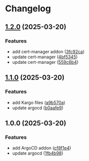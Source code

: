 # Changelog

## [1.2.0](https://github.com/mcanevet/k8s-addons/compare/v1.1.0...v1.2.0) (2025-03-20)


### Features

* add cert-manager addon ([3fc92ca](https://github.com/mcanevet/k8s-addons/commit/3fc92ca32d7c63a82ad70758acb545e4980098ca))
* update cert-manager ([4bf5345](https://github.com/mcanevet/k8s-addons/commit/4bf53453c3c8bc98981271b93f0360b35ac70ef2))
* update cert-manager ([559c6b4](https://github.com/mcanevet/k8s-addons/commit/559c6b4a5d03136b25f1fa18ee881d3eb3d2f80c))

## [1.1.0](https://github.com/mcanevet/k8s-addons/compare/v1.0.0...v1.1.0) (2025-03-20)


### Features

* add Kargo files ([a9b570a](https://github.com/mcanevet/k8s-addons/commit/a9b570aa2a7b2d3a7006b14af78595199ef7b96f))
* update argocd ([b0aafe9](https://github.com/mcanevet/k8s-addons/commit/b0aafe9e38d58d2217382d42622485bc93a7d8db))

## 1.0.0 (2025-03-20)


### Features

* add ArgoCD addon ([cf8f1e4](https://github.com/mcanevet/k8s-addons/commit/cf8f1e4719c608aaa0e75fe3dfe7524d119c12ec))
* update argocd ([1fb4b98](https://github.com/mcanevet/k8s-addons/commit/1fb4b98359e17178b3bac6714d3415a725468b99))
